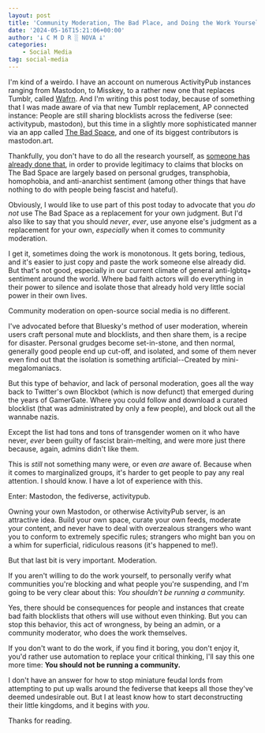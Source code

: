 ```yaml
---
layout: post
title: 'Community Moderation, The Bad Place, and Doing the Work Yourself'
date: '2024-05-16T15:21:06+00:00'
author: '𐕣 C M D R ░ NOVA 𐕣'
categories:
    - Social Media
tag: social-media
---
```


<!-- wp:paragraph -->
<p>I'm kind of a weirdo. I have an account on numerous ActivityPub instances ranging from Mastodon, to Misskey, to a rather new one that replaces Tumblr, called <a href="https://app.wafrn.net" target="_blank" rel="noreferrer noopener">Wafrn</a>. And I'm writing this post today, because of something that I was made aware of via that new Tumblr replacement, AP connected instance: People are still sharing blocklists across the fediverse (see: activitypub, mastodon), but this time in a slightly more sophisticated manner via an app called <a href="https://tweaking.thebad.space/about">The Bad Space</a>, and one of its biggest contributors is mastodon.art.</p>
<!-- /wp:paragraph -->

<!-- wp:paragraph -->
<p>Thankfully, you don't have to do all the research yourself, as <a href="https://thegoodspace.neocities.org/" target="_blank" rel="noreferrer noopener">someone has already done that</a>, in order to provide legitimacy to claims that blocks on The Bad Space are largely based on personal grudges, transphobia, homophobia, and anti-anarchist sentiment (among other things that have nothing to do with people being fascist and hateful).</p>
<!-- /wp:paragraph -->

<!-- wp:paragraph -->
<p>Obviously, I would like to use part of this post today to advocate that you <em>do not</em> use The Bad Space as a replacement for your own judgment. But I'd also like to say that you should <em>never</em>, <em>ever</em>, use anyone else's judgment as a replacement for your own, <em>especially</em> when it comes to community moderation.</p>
<!-- /wp:paragraph -->

<!-- wp:paragraph -->
<p>I get it, sometimes doing the work is monotonous. It gets boring, tedious, and it's easier to just copy and paste the work someone else already did. But that's not good, especially in our current climate of general anti-lgbtq+ sentiment around the world. Where bad faith actors will do everything in their power to silence and isolate those that already hold very little social power in their own lives.</p>
<!-- /wp:paragraph -->

<!-- wp:paragraph -->
<p>Community moderation on open-source social media is no different.</p>
<!-- /wp:paragraph -->

<!-- wp:paragraph -->
<p>I've advocated before that Bluesky's method of user moderation, wherein users craft personal mute and blocklists, and then share them, is a recipe for disaster. Personal grudges become set-in-stone, and then normal, generally good people end up cut-off, and isolated, and some of them never even find out that the isolation is something artificial--Created by mini-megalomaniacs.</p>
<!-- /wp:paragraph -->

<!-- wp:paragraph -->
<p>But this type of behavior, and lack of personal moderation, goes all the way back to Twitter's own Blockbot (which is now defunct) that emerged during the years of GamerGate. Where you could follow and download a curated blocklist (that was administrated by only a few people), and block out all the wannabe nazis.</p>
<!-- /wp:paragraph -->

<!-- wp:paragraph -->
<p>Except the list had tons and tons of transgender women on it who have never, <em>ever</em> been guilty of fascist brain-melting, and were more just there because, again, admins didn't like them.</p>
<!-- /wp:paragraph -->

<!-- wp:paragraph -->
<p>This is <em>still</em> not something many were, or even <em>are</em> aware of. Because when it comes to marginalized groups, it's harder to get people to pay any real attention. I should know. I have a lot of experience with this.</p>
<!-- /wp:paragraph -->

<!-- wp:paragraph -->
<p>Enter: Mastodon, the fediverse, activitypub.</p>
<!-- /wp:paragraph -->

<!-- wp:paragraph -->
<p>Owning your own Mastodon, or otherwise ActivityPub server, is an attractive idea. Build your own space, curate your own feeds, moderate your content, and never have to deal with overzealous strangers who want you to conform to extremely specific rules; strangers who might ban you on a whim for superficial, ridiculous reasons (it's happened to me!).</p>
<!-- /wp:paragraph -->

<!-- wp:paragraph -->
<p>But that last bit is very important. Moderation.</p>
<!-- /wp:paragraph -->

<!-- wp:paragraph -->
<p>If you aren't willing to do the work yourself, to personally verify what communities you're blocking and what people you're suspending, and I'm going to be very clear about this: <em>You shouldn't be running a community.</em></p>
<!-- /wp:paragraph -->

<!-- wp:paragraph -->
<p>Yes, there should be consequences for people and instances that create bad faith blocklists that others will use without even thinking. But you can stop this behavior, this act of wrongness, by being an admin, or a community moderator, who does the work themselves.</p>
<!-- /wp:paragraph -->

<!-- wp:paragraph -->
<p>If you don't want to do the work, if you find it boring, you don't enjoy it, you'd rather use automation to replace your critical thinking, I'll say this one more time: <strong>You should not be running a community.</strong></p>
<!-- /wp:paragraph -->

<!-- wp:paragraph -->
<p>I don't have an answer for how to stop miniature feudal lords from attempting to put up walls around the fediverse that keeps all those they've deemed undesirable out. But I at least know how to start deconstructing their little kingdoms, and it begins with <em>you</em>.</p>
<!-- /wp:paragraph -->

<!-- wp:paragraph -->
<p>Thanks for reading.</p>
<!-- /wp:paragraph -->